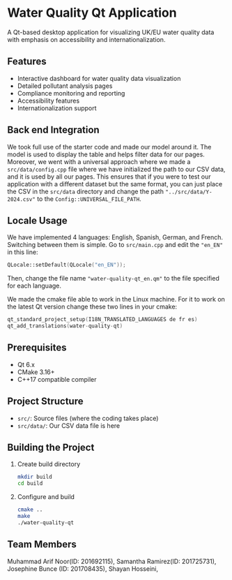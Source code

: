 # Water Quality Qt Application

A Qt-based desktop application for visualizing UK/EU water quality data with emphasis on accessibility and internationalization.

## Features
- Interactive dashboard for water quality data visualization
- Detailed pollutant analysis pages
- Compliance monitoring and reporting
- Accessibility features
- Internationalization support

## Back end Integration
We took full use of the starter code and made our model around it. The model is used to display the table and helps filter data for our pages. Moreover, we went with a universal approach where we made a `src/data/config.cpp` file where we have initialized the path to our CSV data, and it is used by all our pages. This ensures that if you were to test our application with a different dataset but the same format, you can just place the CSV in the `src/data` directory and change the path `"../src/data/Y-2024.csv"` to the `Config::UNIVERSAL_FILE_PATH`.

## Locale Usage
We have implemented 4 languages: English, Spanish, German, and French. Switching between them is simple. Go to `src/main.cpp` and edit the `"en_EN"` in this line:
```cpp
QLocale::setDefault(QLocale("en_EN"));
```
Then, change the file name `"water-quality-qt_en.qm"` to the file specified for each language.

We made the cmake file able to work in the Linux machine. For it to work on the latest Qt version change these two lines in your cmake:
```cpp
qt_standard_project_setup(I18N_TRANSLATED_LANGUAGES de fr es)
qt_add_translations(water-quality-qt)
```

## Prerequisites
- Qt 6.x
- CMake 3.16+
- C++17 compatible compiler

## Project Structure
- `src/`: Source files (where the coding takes place)
- `src/data/`: Our CSV data file is here

## Building the Project

1. Create build directory
   ```bash
   mkdir build
   cd build
   ```

2. Configure and build
   ```bash
   cmake ..
   make
   ./water-quality-qt
   ```

## Team Members
Muhammad Arif Noor(ID: 201692115),
Samantha Ramirez(ID: 201725731),
Josephine Bunce (ID: 201708435),
Shayan Hosseini,
